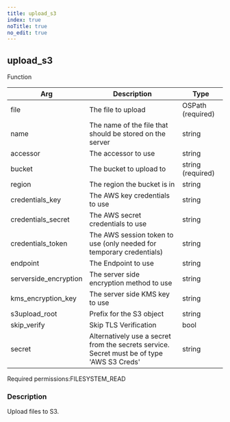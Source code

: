 ```yaml
---
title: upload_s3
index: true
noTitle: true
no_edit: true
---
```




<div class="vql_item"></div>


## upload_s3
<span class='vql_type label label-warning pull-right page-header'>Function</span>



<div class="vqlargs"></div>

Arg | Description | Type
----|-------------|-----
file|The file to upload|OSPath (required)
name|The name of the file that should be stored on the server|string
accessor|The accessor to use|string
bucket|The bucket to upload to|string (required)
region|The region the bucket is in|string
credentials_key|The AWS key credentials to use|string
credentials_secret|The AWS secret credentials to use|string
credentials_token|The AWS session token to use (only needed for temporary credentials)|string
endpoint|The Endpoint to use|string
serverside_encryption|The server side encryption method to use|string
kms_encryption_key|The server side KMS key to use|string
s3upload_root|Prefix for the S3 object|string
skip_verify|Skip TLS Verification|bool
secret|Alternatively use a secret from the secrets service. Secret must be of type 'AWS S3 Creds'|string

<span class="permission_list vql_type">Required permissions:</span><span class="permission_list linkcolour label label-important">FILESYSTEM_READ</span>

### Description

Upload files to S3.

